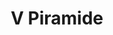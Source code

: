 ---
title: V Piramide

mediaPath: /videos/p_13_bdc1919-1938-1080p.mp4
mediaPosition:  [296444.4168692821,4633464.622316913,133.04165050154955]
mediaRotation:  [-0.7058849158827654,-0.22290816719440346,-0.20245971131340537,-0.6411306417744402]
mediaScale: 1
cameraFOV: 32

cameraPosition:  [296446.47482017265,4633461.6887883255,132.6963272301455]
cameraTarget:  [296445.2006596956,4633463.505054302,132.91013080837945]
# Pair of camera points and targets: [final point], ... , [entrance point]
cameraPath: [
    [[],[]]
]

animationEntry: 
---